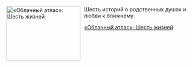 <!--2025-04-30 10:15:32-->
<div class="yb">
  <div class="rss kino_kino"><a href="https://www.kino-teatr.ru/kino/art/tv/2670/" title="«Облачный атлас»: Шесть жизней"><img src="https://www.kino-teatr.ru/art/0/7/2670/poster.jpg" width="196" height="147" align="left" hspace="5" style="margin: 0px 10px 0px 5px" alt="«Облачный атлас»: Шесть жизней"/></a>Шесть историй о родственных душах и любви к ближнему <p class="titl"><a href="https://www.kino-teatr.ru/kino/art/tv/2670/">«Облачный атлас»: Шесть жизней</a></p></div>
</div>
